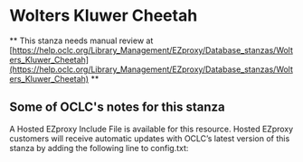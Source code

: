 # Wolters Kluwer Cheetah
** This stanza needs manual review at [https://help.oclc.org/Library_Management/EZproxy/Database_stanzas/Wolters_Kluwer_Cheetah](https://help.oclc.org/Library_Management/EZproxy/Database_stanzas/Wolters_Kluwer_Cheetah) **

## Some of OCLC's notes for this stanza

A Hosted EZproxy Include File is available for this resource. Hosted EZproxy customers will receive automatic updates with OCLC&rsquo;s latest version of this stanza by adding the following line to config.txt:

&nbsp;
